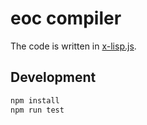 # eoc compiler

The code is written in [x-lisp.js](https://github.com/xieyuheng/x-lisp.js).

## Development

```sh
npm install
npm run test
```
